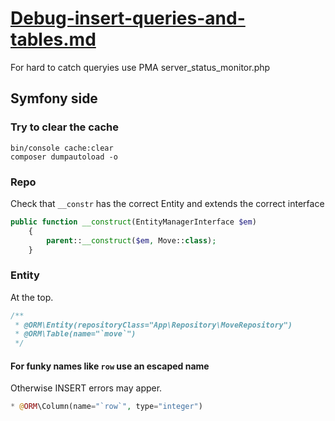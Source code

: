 # [Debug-insert-queries-and-tables.md](https://github.com/janis-rullis/lm1-symfony5-vue2-api/issues/18)

For hard to catch queryies use PMA server_status_monitor.php

## Symfony side

### Try to clear the cache

```shell
bin/console cache:clear
composer dumpautoload -o
```

### Repo

Check that `__constr` has the correct Entity and extends the correct interface

```php
public function __construct(EntityManagerInterface $em)
    {
        parent::__construct($em, Move::class);
    }
```

### Entity

At the top.

```php
/**
 * @ORM\Entity(repositoryClass="App\Repository\MoveRepository")
 * @ORM\Table(name="`move`")
 */
 ```
 #### For funky names like `row` use an escaped name
 
 Otherwise INSERT errors may apper.
 
 ```php
 * @ORM\Column(name="`row`", type="integer")
 ```
